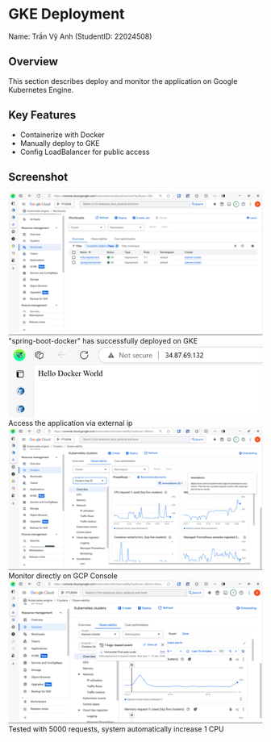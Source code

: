 # GKE Deployment

Name: Trần Vỹ Anh (StudentID: 22024508)

## Overview
This section describes deploy and monitor the application on Google Kubernetes Engine.

## Key Features
- Containerize with Docker
- Manually deploy to GKE
- Config LoadBalancer for public access

## Screenshot
![Database](spring-boot-docker/img/running.png)
"spring-boot-docker" has successfully deployed on GKE
![Database](spring-boot-docker/img/local.png)
Access the application via external ip
![Database](spring-boot-docker/img/monitor.png)
Monitor directly on GCP Console
![Database](spring-boot-docker/img/scale.png)
Tested with 5000 requests, system automatically increase 1 CPU